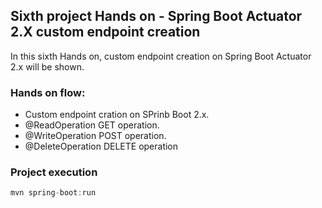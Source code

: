 <h2>Sixth project Hands on - Spring Boot Actuator 2.X custom endpoint creation</h2>

In this sixth Hands on, custom endpoint creation on Spring Boot Actuator 2.x will be shown.


<h3> Hands on flow:</h3>

* Custom endpoint cration on SPrinb Boot 2.x.
* @ReadOperation GET operation.
* @WriteOperation POST operation.
* @DeleteOperation DELETE operation

<h3>Project execution</h3>

````java
mvn spring-boot:run 
````
